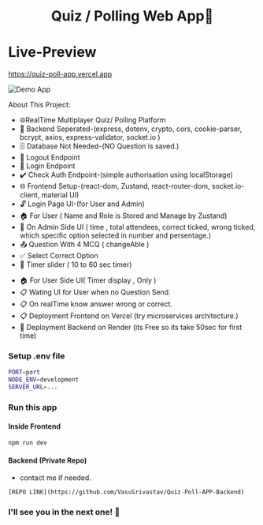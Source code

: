 <h1 align="center">Quiz / Polling Web App📜 </h1>

# Live-Preview
https://quiz-poll-app.vercel.app

<!-- ![Demo App](/frontend/src/assets/uber.gif) -->
![Demo App](/frontend/src/assets/)



About This Project:

-   🌐RealTime Multiplayer Quiz/ Polling Platform
-   🔧 Backend Seperated-(express, dotenv, crypto, cors, cookie-parser, bcrypt, axios, express-validator, socket.io )
-   🗄️ Database Not Needed-(NO Question is saved.)
-   🚪 Logout Endpoint
-   🔑 Login Endpoint
-   ✔️ Check Auth Endpoint-(simple authorisation using localStorage)
-   🌐 Frontend Setup-(react-dom, Zustand, react-router-dom, socket.io-client, material UI)
-   🔓 Login Page UI-(for User and Admin)
-   🏠 For User ( Name and Role is Stored and Manage by Zustand)
-   📧 On Admin Side UI ( time , total attendees, correct ticked, wrong ticked, which specific option selected in number and persentage.)
-   📤 Question With 4 MCQ ( changeAble )
-   ✅ Select Correct Option
-   🔄 Timer slider ( 10 to 60 sec timer)
<!-- -   🔒 Driver Confirmed and OTP handle -->
<!-- -   🔑 Ride finished page -->
-   🏠 For User Side UI( Timer display , Only )
-   📋 Wating UI for User when no Question Send.
-   📋 On realTime know answer wrong or correct.
-   📋 Deployment Frontend on Vercel (try microservices architecture.)
-   🚀 Deployment Backend on Render (its Free so its take 50sec for first time)

### Setup .env file

```bash
PORT=port
NODE_ENV=development
SERVER_URL=...
```

### Run this app 
#### Inside Frontend

```shell
npm run dev
```

<!-- ### Start the app -->
#### Backend (Private Repo)
- contact me if needed.

```shell
[REPO LINK](https://github.com/VasuSrivastav/Quiz-Poll-APP-Backend)
```

### I'll see you in the next one! 🚀